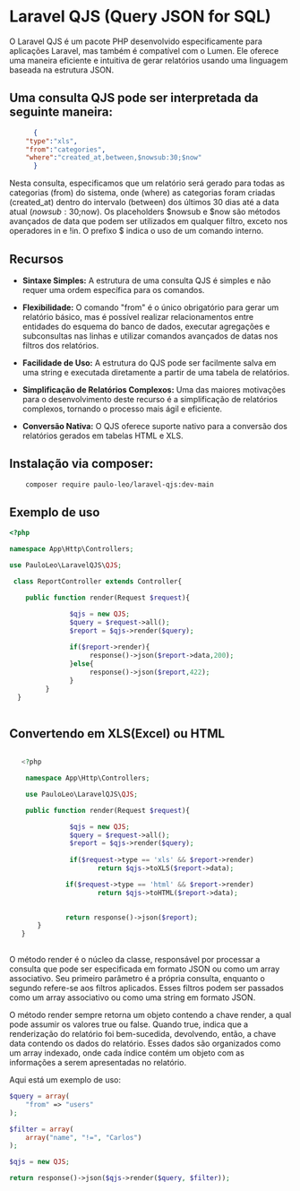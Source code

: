 # Laravel QJS (Query JSON for SQL)

O Laravel QJS é um pacote PHP desenvolvido especificamente para aplicações Laravel, mas também é compatível com o Lumen. Ele oferece uma maneira eficiente e intuitiva de gerar relatórios usando uma linguagem baseada na estrutura JSON.

## Uma consulta QJS pode ser interpretada da seguinte maneira:
```json
      {
	"type":"xls",
	"from":"categories",
	"where":"created_at,between,$nowsub:30;$now"
      }
```
Nesta consulta, especificamos que um relatório será gerado para todas as categorias (from) do sistema, onde (where) as categorias foram criadas (created_at) dentro do intervalo (between) dos últimos 30 dias até a data atual ($nowsub:30;$now). Os placeholders $nowsub e $now são métodos avançados de data que podem ser utilizados em qualquer filtro, exceto nos operadores in e !in. O prefixo $ indica o uso de um comando interno.

## Recursos

- **Sintaxe Simples:** A estrutura de uma consulta QJS é simples e não requer uma ordem específica para os comandos.
  
- **Flexibilidade:** O comando "from" é o único obrigatório para gerar um relatório básico, mas é possível realizar relacionamentos entre entidades do esquema do banco de dados, executar agregações e subconsultas nas linhas e utilizar comandos avançados de datas nos filtros dos relatórios.
  
- **Facilidade de Uso:** A estrutura do QJS pode ser facilmente salva em uma string e executada diretamente a partir de uma tabela de relatórios.
  
- **Simplificação de Relatórios Complexos:** Uma das maiores motivações para o desenvolvimento deste recurso é a simplificação de relatórios complexos, tornando o processo mais ágil e eficiente.
  
- **Conversão Nativa:** O QJS oferece suporte nativo para a conversão dos relatórios gerados em tabelas HTML e XLS.

## Instalação via composer:

```bash
    composer require paulo-leo/laravel-qjs:dev-main
```

## Exemplo de uso

```php
<?php

namespace App\Http\Controllers;

use PauloLeo\LaravelQJS\QJS;

 class ReportController extends Controller{

    public function render(Request $request){

               $qjs = new QJS;
               $query = $request->all();
               $report = $qjs->render($query);
              
               if($report->render){
                    response()->json($report->data,200);
               }else{
                    response()->json($report,422);
               }      
         }  
  }
    
```

## Convertendo em XLS(Excel) ou HTML

```php

   <?php

    namespace App\Http\Controllers;

    use PauloLeo\LaravelQJS\QJS;

    public function render(Request $request){

               $qjs = new QJS;
               $query = $request->all();
               $report = $qjs->render($query);
              
               if($request->type == 'xls' && $report->render) 
                      return $qjs->toXLS($report->data);

              if($request->type == 'html' && $report->render) 
                      return $qjs->toHTML($report->data);

            
              return response()->json($report);    
       }  
   }
    
```

O método render é o núcleo da classe, responsável por processar a consulta que pode ser especificada em formato JSON ou como um array associativo. Seu primeiro parâmetro é a própria consulta, enquanto o segundo refere-se aos filtros aplicados. Esses filtros podem ser passados como um array associativo ou como uma string em formato JSON.

O método render sempre retorna um objeto contendo a chave render, a qual pode assumir os valores true ou false. Quando true, indica que a renderização do relatório foi bem-sucedida, devolvendo, então, a chave data contendo os dados do relatório. Esses dados são organizados como um array indexado, onde cada índice contém um objeto com as informações a serem apresentadas no relatório.

Aqui está um exemplo de uso:
```php
$query = array(
    "from" => "users"
);

$filter = array(
    array("name", "!=", "Carlos")
);

$qjs = new QJS;

return response()->json($qjs->render($query, $filter));
```
